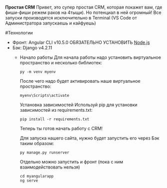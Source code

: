 **Простая CRM**
Привет, это супер простая CRM, которая покажет вам, где фиши-фиши режем раков на 4тыщи). Но потенциал в ней огромный!
 Все запуски производятся исключительно в Terminal (VS Code от Администратора запускаешь и кайфуешь)

#Технологии
- Фронт: Angular CLI v10.5.0 ОБЯЗАТЕЛЬНО УСТАНОВИТЬ [Node.js](https://nodejs.org/en)
- Бэк: Django v4.2.11
  - Начало работы
    Для начала работы надо установить виртуальное пространство и несколько библиотек:
    
    ```
    py -m venv myenv
    ```
    После чего надо будет активировать наше виртуальное пространство:
    ```
    myenv\Scripts\activate
    ```
    
    Установка зависимостей
    Используй pip для установки зависимостей из requirements.txt:
    
    ```
    pip install -r requirements.txt
    ```
    Теперь ты готов начать работу с CRM!

    Для запуска нашего сайта, нужно будет запустить его через Бэк таким образом:
    ```
    py manage.py runserver
    ```

    Отдельно можно запустить и фронт (пока с ним взаимодействовать нельзя)
    ```
    cd myangularapp
    ng serve
    ```
